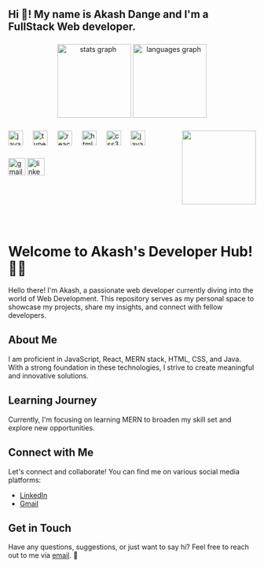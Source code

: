 <h2 align="left">Hi 👋! My name is Akash Dange and I'm a FullStack Web developer.</h2>

###

<div align="center">
  <img src="https://github-readme-stats.vercel.app/api?username=AkashDange03&hide_title=false&hide_rank=false&show_icons=true&include_all_commits=true&count_private=true&disable_animations=false&theme=dracula&locale=en&hide_border=false" height="150" alt="stats graph"  />
  <img src="https://github-readme-stats.vercel.app/api/top-langs?username=AkashDange03&locale=en&hide_title=false&layout=compact&card_width=320&langs_count=5&theme=dracula&hide_border=false" height="150" alt="languages graph"  />
</div>

###

<img align="right" height="150" src="https://i.pinimg.com/originals/6d/cf/3a/6dcf3a15e0b17ea5742892e4ae220b4a.gif"  />

###

<div align="left">
  <img src="https://cdn.jsdelivr.net/gh/devicons/devicon/icons/javascript/javascript-original.svg" height="30" alt="javascript logo"  />
  <img width="12" />
  <img src="https://cdn.jsdelivr.net/gh/devicons/devicon/icons/typescript/typescript-original.svg" height="30" alt="typescript logo"  />
  <img width="12" />
  <img src="https://cdn.jsdelivr.net/gh/devicons/devicon/icons/react/react-original.svg" height="30" alt="react logo"  />
  <img width="12" />
  <img src="https://cdn.jsdelivr.net/gh/devicons/devicon/icons/html5/html5-original.svg" height="30" alt="html5 logo"  />
  <img width="12" />
  <img src="https://cdn.jsdelivr.net/gh/devicons/devicon/icons/css3/css3-original.svg" height="30" alt="css3 logo"  />
  <img width="12" />
  <img src="https://cdn.jsdelivr.net/gh/devicons/devicon/icons/java/java-original.svg" height="30" alt="java logo"  />
</div>

###

<div align="left">
  <img src="https://img.shields.io/static/v1?message=Gmail&logo=gmail&label=&color=D14836&logoColor=white&labelColor=&style=for-the-badge" height="35" alt="gmail logo"  />
  <img src="https://img.shields.io/static/v1?message=LinkedIn&logo=linkedin&label=&color=0077B5&logoColor=white&labelColor=&style=for-the-badge" height="35" alt="linkedin logo"  />
</div>

###

<br clear="both">

###

<br clear="both">



###
# Welcome to Akash's Developer Hub! 👩‍💻

Hello there! I'm Akash, a passionate web developer currently diving into the world of Web Development. This repository serves as my personal space to showcase my projects, share my insights, and connect with fellow developers.

## About Me

I am proficient in JavaScript, React, MERN stack, HTML, CSS, and Java. With a strong foundation in these technologies, I strive to create meaningful and innovative solutions.





## Learning Journey

Currently, I'm focusing on learning MERN to broaden my skill set and explore new opportunities.

## Connect with Me

Let's connect and collaborate! You can find me on various social media platforms:

- [LinkedIn](https://www.linkedin.com/in/akash-dange-98a699243/)
- [Gmail](akash.dange0307@gmail.com)

## Get in Touch

Have any questions, suggestions, or just want to say hi? Feel free to reach out to me via [email](mailto:akash.dange0307@gmail.com). 🚀

###
